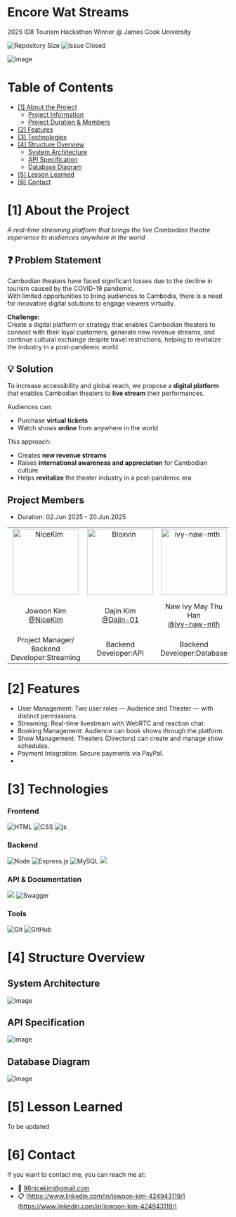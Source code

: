 # Encore Wat Streams  
2025 ID8 Tourism Hackathon Winner @ James Cook University

<!--Badges-->
![Repository Size][repository-size-shield] ![Issue Closed][issue-closed-shield]

<!--Project Title Image-->
![Image](https://github.com/user-attachments/assets/739db5df-15ee-4d88-97e7-3a39719f776c)

<!--Project Buttons-->
<!-- [![View Demo][view-demo-shield]][view-demo-url] [![Report bug][report-bug-shield]][report-bug-url] [![Request feature][request-feature-shield]][request-feature-url] -->

<!--Table of Contents-->
# Table of Contents
- [[1] About the Project](#1-about-the-project)
  - [Project Information](#project-information)
  - [Project Duration & Members](#project-duration--members)
- [[2] Features](#2-features)
- [[3] Technologies](#3-technologies)
- [[4] Structure Overview](#4-structure-overview)
  - [System Architecture](#system-architecture)
  - [API Specification](#api-specification)
  - [Database Diagram](#database-diagram)
- [[5] Lesson Learned](#5-lesson-learned)
- [[6] Contact](#5-contact)


# [1] About the Project
*A real-time streaming platform that brings the live Cambodian theatre experience to audiences anywhere in the world*

## ❓ Problem Statement  
Cambodian theaters have faced significant losses due to the decline in tourism caused by the COVID-19 pandemic.  
With limited opportunities to bring audiences to Cambodia, there is a need for innovative digital solutions to engage viewers virtually.  

**Challenge:**  
Create a digital platform or strategy that enables Cambodian theaters to connect with their loyal customers, generate new revenue streams, and continue cultural exchange despite travel restrictions, helping to revitalize the industry in a post-pandemic world.

## 💡 Solution  
To increase accessibility and global reach, we propose a **digital platform** that enables Cambodian theaters to **live stream** their performances.  

Audiences can:
- Purchase **virtual tickets**
- Watch shows **online** from anywhere in the world

This approach:
- Creates **new revenue streams**
- Raises **international awareness and appreciation** for Cambodian culture
- Helps **revitalize** the theater industry in a post-pandemic era

## Project Members
- Duration: 02.Jun 2025 - 20.Jun.2025
<table>
  <tbody>
    <tr>
      <td align="center"><img src="https://github.com/NiceKim.png" width="150px;" alt="NiceKim"/></td>
      <td align="center"><img src="https://github.com/Dajin-01.png" width="150px;" alt="Bloxvin"/></td>
      <td align="center"><img src="https://github.com/ivy-naw-mth.png" width="150px;" alt="ivy-naw-mth"/></td>
      <td align="center"><img src="https://github.com/dulari-hasini-gammampila.png" width="150px;" alt="dulari-hasini-gammampila"/></td>
      <td align="center"><img src="https://github.com/TinNilarSoe.png" width="150px;" alt="TinNilarSoe"/></td>
    </tr>
      <tr>
      <td align="center">Jowoon Kim<br> <a href="https://github.com/NiceKim">@NiceKim</a></td>
      <td align="center">Dajin Kim<br> <a href="https://github.com/Dajin-01">@Dajin-01</a></td>
      <td align="center">Naw Ivy May Thu Han<br> <a href="https://github.com/ivy-naw-mth">@ivy-naw-mth </a></td>
      <td align="center">Dulari Hasini Gammampila<br> <a href="https://github.com/dulari-hasini-gammampila">@dulari-hasini-gammampila </a></td>
      <td align="center">Tin Nilar Soe<br> <a href="https://github.com/TinNilarSoe">@TinNilarSoe </a></td>
     </tr>
      <tr>
      <td align="center">Project Manager/<br> Backend Developer:Streaming </td>
      <td align="center">Backend Developer:API</td>
      <td align="center">Backend Developer:Database</td>
      <td align="center">Frontend Developer</td>
      <td align="center">Frontend Developer</td>
     </tr>
  </tbody>
</table>

# [2] Features
- User Management: Two user roles — Audience and Theater — with distinct permissions.
- Streaming: Real-time livestream with WebRTC and reaction chat.
- Booking Management: Audience can book shows through the platform.
- Show Management: Theaters (Directors) can create and manage show schedules.
- Payment Integration: Secure payments via PayPal.
- 

# [3] Technologies

### Frontend
![HTML](https://img.shields.io/badge/HTML-239120?style=for-the-badge&logo=html5&logoColor=white)
![CSS](https://img.shields.io/badge/CSS-239120?&style=for-the-badge&logo=css3&logoColor=white)
![js](https://img.shields.io/badge/JavaScript-F7DF1E?style=for-the-badge&logo=JavaScript&logoColor=white)
### Backend
![Node](https://img.shields.io/badge/Node.js-43853D?style=for-the-badge&logo=node.js&logoColor=white)
![Express.js](https://img.shields.io/badge/express.js-%23404d59.svg?style=for-the-badge&logo=express&logoColor=%2361DAFB)
![MySQL](https://img.shields.io/badge/mysql-4479A1.svg?style=for-the-badge&logo=mysql&logoColor=white)
<img src="https://img.shields.io/badge/webrtc-333333?style=for-the-badge&logo=html5&logoColor=white">
### API & Documentation
<img src="https://img.shields.io/badge/REST API-527FFF?style=for-the-badge&logo=&logoColor=white"> ![Swagger](https://img.shields.io/badge/-Swagger-%23Clojure?style=for-the-badge&logo=swagger&logoColor=white)
### Tools
![Git](https://img.shields.io/badge/git-%23F05033.svg?style=for-the-badge&logo=git&logoColor=white)
![GitHub](https://img.shields.io/badge/github-%23121011.svg?style=for-the-badge&logo=github&logoColor=white)

# [4] Structure Overview

## System Architecture
![Image](https://github.com/user-attachments/assets/52076856-7030-477e-9a46-166e8c23c617)

## API Specification
![image](https://github.com/user-attachments/assets/0feed60d-8af9-4b7c-93d3-2ef948388150)

## Database Diagram
![Image](https://github.com/user-attachments/assets/fa9e8d57-3d7c-466a-892a-3dece52d33e7)

# [5] Lesson Learned
To be updated

# [6] Contact
If you want to contact me, you can reach me at:
- 📧 96nicekim@gmail.com
- 📋 [https://www.linkedin.com/in/jowoon-kim-424943119/](https://www.linkedin.com/in/jowoon-kim-424943119/)



<!--Url for Badges-->
[repository-size-shield]: https://img.shields.io/github/repo-size/NiceKim/Encore-Wat-Streams?labelColor=D8D8D8&color=BE81F7
[issue-closed-shield]: https://img.shields.io/github/issues-closed/NiceKim/Encore-Wat-Streams?labelColor=D8D8D8&color=FE9A2E

<!--Url for Buttons-->
[view-demo-shield]: https://img.shields.io/badge/-%F0%9F%98%8E%20view%20demo-F3F781?style=for-the-badge
[view-demo-url]: https://github.com/NiceKim/Encore-Wat-Streams
[report-bug-shield]: https://img.shields.io/badge/-%F0%9F%90%9E%20report%20bug-F5A9A9?style=for-the-badge
[report-bug-url]: https://github.com/NiceKim/Encore-Wat-Streams/issues
[request-feature-shield]: https://img.shields.io/badge/-%E2%9C%A8%20request%20feature-A9D0F5?style=for-the-badge
[request-feature-url]: https://github.com/NiceKim/Encore-Wat-Streams/issues

